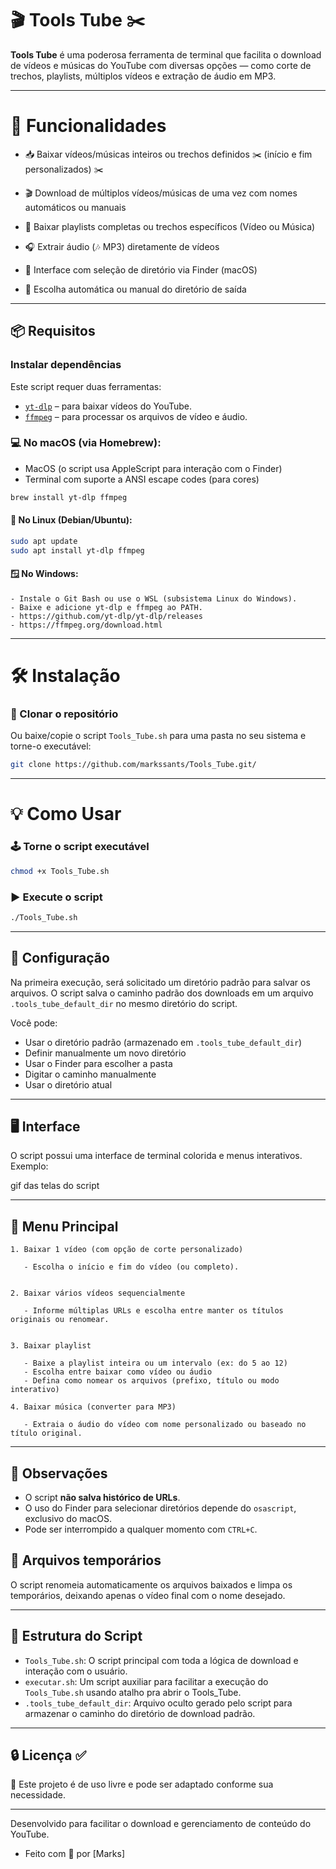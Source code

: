 # 🎬 Tools Tube ✂️

**Tools Tube** é uma poderosa ferramenta de terminal que facilita o download de vídeos e músicas do YouTube com diversas opções — como corte de trechos, playlists, múltiplos vídeos e extração de áudio em MP3.

---


# 🚀 Funcionalidades

- 📥 Baixar vídeos/músicas inteiros ou trechos definidos ✂️ (início e fim personalizados) ✂️
  
- 🎬 Download de múltiplos vídeos/músicas de uma vez com nomes automáticos ou manuais
  
- 📃 Baixar playlists completas ou trechos específicos (Vídeo ou Música)
- 🎧 Extrair áudio (🎶 MP3) diretamente de vídeos
- 🍎 Interface com seleção de diretório via Finder (macOS)
- 📁 Escolha automática ou manual do diretório de saída

---


## 📦 Requisitos

### Instalar dependências

Este script requer duas ferramentas:

- [`yt-dlp`](https://github.com/yt-dlp/yt-dlp) – para baixar vídeos do YouTube.
- [`ffmpeg`](https://ffmpeg.org/) – para processar os arquivos de vídeo e áudio.

### 💻 No macOS (via Homebrew):
- MacOS (o script usa AppleScript para interação com o Finder)
- Terminal com suporte a ANSI escape codes (para cores)

```bash
brew install yt-dlp ffmpeg
```

#### 🐧 No Linux (Debian/Ubuntu):

```bash
sudo apt update
sudo apt install yt-dlp ffmpeg
```

#### 🪟 No Windows:

```
- Instale o Git Bash ou use o WSL (subsistema Linux do Windows).
- Baixe e adicione yt-dlp e ffmpeg ao PATH.
- https://github.com/yt-dlp/yt-dlp/releases
- https://ffmpeg.org/download.html
```

---


# 🛠️ Instalação

### 👾 Clonar o repositório
Ou baixe/copie o script `Tools_Tube.sh` para uma pasta no seu sistema e torne-o executável:

```bash
git clone https://github.com/markssants/Tools_Tube.git/
```

---


# 💡 Como Usar

### 🕹️ Torne o script executável

```bash
chmod +x Tools_Tube.sh
```

### ▶️ Execute o script

```bash
./Tools_Tube.sh
```

---


## 🔧 Configuração

Na primeira execução, será solicitado um diretório padrão para salvar os arquivos.
O script salva o caminho padrão dos downloads em um arquivo `.tools_tube_default_dir` no mesmo diretório do script.

Você pode:
- Usar o diretório padrão (armazenado em `.tools_tube_default_dir`)
- Definir manualmente um novo diretório
- Usar o Finder para escolher a pasta
- Digitar o caminho manualmente
- Usar o diretório atual

---


## 🖥️ Interface

O script possui uma interface de terminal colorida e menus interativos. Exemplo:

gif das telas do script

---


## 📂 Menu Principal

```
1. Baixar 1 vídeo (com opção de corte personalizado)
  
   - Escolha o início e fim do vídeo (ou completo).


2. Baixar vários vídeos sequencialmente
  
   - Informe múltiplas URLs e escolha entre manter os títulos originais ou renomear.


3. Baixar playlist

   - Baixe a playlist inteira ou um intervalo (ex: do 5 ao 12)
   - Escolha entre baixar como vídeo ou áudio
   - Defina como nomear os arquivos (prefixo, título ou modo interativo)

4. Baixar música (converter para MP3)

   - Extraia o áudio do vídeo com nome personalizado ou baseado no título original.
```

---


## 📝 Observações

- O script **não salva histórico de URLs**.
- O uso do Finder para selecionar diretórios depende do `osascript`, exclusivo do macOS.
- Pode ser interrompido a qualquer momento com `CTRL+C`.
  

## 🧼 Arquivos temporários

O script renomeia automaticamente os arquivos baixados e limpa os temporários, deixando apenas o vídeo final com o nome desejado.

---

## 🧩 Estrutura do Script

*   `Tools_Tube.sh`: O script principal com toda a lógica de download e interação com o usuário.
*   `executar.sh`: Um script auxiliar para facilitar a execução do `Tools_Tube.sh` usando atalho pra abrir o Tools_Tube.
*   `.tools_tube_default_dir`: Arquivo oculto gerado pelo script para armazenar o caminho do diretório de download padrão.

---

## 🔒 Licença ✅

📜 Este projeto é de uso livre e pode ser adaptado conforme sua necessidade.


---

Desenvolvido para facilitar o download e gerenciamento de conteúdo do YouTube.

* Feito com 💜 por [Marks]
